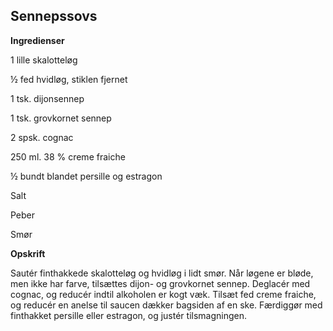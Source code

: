 ## Sennepssovs

**Ingredienser**

1 lille skalotteløg

½ fed hvidløg, stiklen fjernet

1 tsk. dijonsennep

1 tsk. grovkornet sennep

2 spsk. cognac

250 ml. 38 % creme fraiche

½ bundt blandet persille og estragon

Salt

Peber

Smør

**Opskrift**

Sautér finthakkede skalotteløg og hvidløg i lidt smør. Når løgene er
bløde, men ikke har farve, tilsættes dijon- og grovkornet sennep.
Deglacér med cognac, og reducér indtil alkoholen er kogt væk. Tilsæt fed
creme fraiche, og reducér en anelse til saucen dækker bagsiden af en
ske. Færdiggør med finthakket persille eller estragon, og justér
tilsmagningen.

